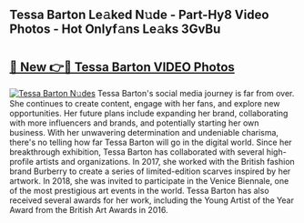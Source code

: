 ## Tessa Barton Le𝚊ked N𝚞de - Part-Hy8 Video Photos - Hot Onlyf𝚊ns Le𝚊ks 3GvBu

# <h2><a href="http://ab69779.deff.icu/?id=Tessa+Barton">🔗 New 👉🔴 Tessa Barton VIDEO Photos</a></h2>

[![Tessa Barton N𝚞des](https://i.imgur.com/rIISA9y.gif)](http://ab69779.deff.icu/?id=Tessa+Barton)
Tessa Barton's social media journey is far from over. She continues to create content, engage with her fans, and explore new opportunities. Her future plans include expanding her brand, collaborating with more influencers and brands, and potentially starting her own business. With her unwavering determination and undeniable charisma, there's no telling how far Tessa Barton will go in the digital world. Since her breakthrough exhibition, Tessa Barton has collaborated with several high-profile artists and organizations. In 2017, she worked with the British fashion brand Burberry to create a series of limited-edition scarves inspired by her artwork. In 2018, she was invited to participate in the Venice Biennale, one of the most prestigious art events in the world. Tessa Barton has also received several awards for her work, including the Young Artist of the Year Award from the British Art Awards in 2016.
